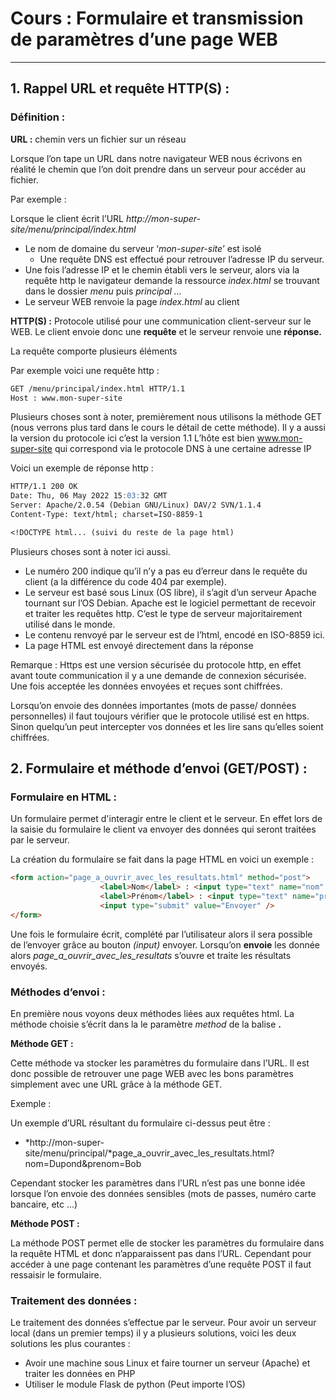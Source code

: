 # Cours : Formulaire et transmission de paramètres d’une page WEB

------

## 1. Rappel URL et requête HTTP(S) :

### Définition :

**URL :** chemin vers un fichier sur un réseau

Lorsque l’on tape un URL dans notre navigateur WEB nous écrivons en réalité le chemin que l’on doit prendre dans un serveur pour accéder au fichier.

Par exemple :

Lorsque le client écrit l’URL *http://mon-super-site/menu/principal/index.html*

- Le nom de domaine du serveur ‘*mon-super-site*’ est isolé
    - Une requête DNS est effectué pour retrouver l’adresse IP du serveur.
- Une fois l’adresse IP et le chemin établi vers le serveur, alors via la requête http le navigateur demande la ressource *index.html* se trouvant dans le dossier *menu* puis *principal ...*
- Le serveur WEB renvoie la page *index.html* au client

**HTTP(S) :** Protocole utilisé pour une communication client-serveur sur le WEB. Le client envoie donc une **requête** et le serveur renvoie une **réponse.** 

La requête comporte plusieurs éléments 

Par exemple voici une requête http :

```markdown
GET /menu/principal/index.html HTTP/1.1
Host : www.mon-super-site
```

Plusieurs choses sont à noter, premièrement nous utilisons la méthode GET (nous verrons plus tard dans le cours le détail de cette méthode). Il y a aussi la version du protocole ici c’est la version 1.1
L’hôte est bien www.mon-super-site qui correspond via le protocole DNS à une certaine adresse IP

Voici un exemple de réponse http :

```markdown
HTTP/1.1 200 OK
Date: Thu, 06 May 2022 15:03:32 GMT
Server: Apache/2.0.54 (Debian GNU/Linux) DAV/2 SVN/1.1.4
Content-Type: text/html; charset=ISO-8859-1

<!DOCTYPE html... (suivi du reste de la page html)
```

Plusieurs choses sont à noter ici aussi. 

- Le numéro 200 indique qu’il n’y a pas eu d’erreur dans le requête du client (a la différence du code 404 par exemple).
- Le serveur est basé sous Linux (OS libre), il s’agit d’un serveur Apache tournant sur l’OS Debian. Apache est le logiciel permettant de recevoir et traiter les requêtes http. C’est le type de serveur majoritairement utilisé dans le monde.
- Le contenu renvoyé par le serveur est de l’html, encodé en ISO-8859 ici.
- La page HTML est envoyé directement dans la réponse

Remarque : Https est une version sécurisée du protocole http, en effet avant toute communication il y a une demande de connexion sécurisée. Une fois acceptée les données envoyées et reçues sont chiffrées. 

Lorsqu’on envoie des données importantes (mots de passe/ données personnelles) il faut toujours vérifier que le protocole utilisé est en https. Sinon quelqu’un peut intercepter vos données et les lire sans qu’elles soient chiffrées. 

## 2. Formulaire et méthode d’envoi (GET/POST) :

### Formulaire en HTML :

Un formulaire permet d'interagir entre le client et le serveur. En effet lors de la saisie du formulaire le client va envoyer des données qui seront traitées par le serveur.

La création du formulaire se fait dans la page HTML en voici un exemple :

```html
<form action="page_a_ouvrir_avec_les_resultats.html" method="post">
					<label>Nom</label> : <input type="text" name="nom" />
					<label>Prénom</label> : <input type="text" name="prenom" />
					<input type="submit" value="Envoyer" />
</form>
```

Une fois le formulaire écrit, complété par l’utilisateur alors il sera possible de l’envoyer grâce au bouton *(input)* envoyer.
Lorsqu’on **envoie** les donnée alors *page_a_ouvrir_avec_les_resultats* s’ouvre et traite les résultats envoyés.

### Méthodes d’envoi :

En première nous voyons deux méthodes liées aux requêtes html. La méthode choisie s’écrit dans la le paramètre *method* de la balise **<from>.**

**Méthode GET :**

Cette méthode va stocker les paramètres du formulaire dans l’URL. Il est donc possible de retrouver une page WEB avec les bons paramètres simplement avec une URL grâce à la méthode GET.

Exemple :

Un exemple d’URL résultant du formulaire ci-dessus peut être : 

- *http://mon-super-site/menu/principal/*page_a_ouvrir_avec_les_resultats.html?nom=Dupond&prenom=Bob

Cependant stocker les paramètres dans l’URL n’est pas une bonne idée lorsque l’on envoie des données sensibles (mots de passes, numéro carte bancaire, etc ...)

**Méthode POST :**

La méthode POST permet elle de stocker les paramètres du formulaire dans la requête HTML et donc n’apparaissent pas dans l’URL. Cependant pour accéder à une page contenant les paramètres d’une requête POST il faut ressaisir le formulaire.

### Traitement des données :

Le traitement des données s’effectue par le serveur. Pour avoir un serveur local (dans un premier temps) il y a plusieurs solutions, voici les deux solutions les plus courantes : 

- Avoir une machine sous Linux et faire tourner un serveur (Apache) et traiter les données en PHP
- Utiliser le module Flask de python (Peut importe l’OS)